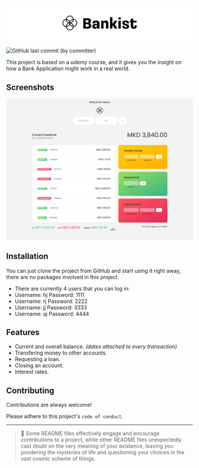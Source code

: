 ![Logo](app/images/GitHub-Banner2.png)

![GitHub last commit (by committer)](https://img.shields.io/github/last-commit/harunjonuzi/App-Bankist)

This project is based on a udemy course, and it gives you the insight on how a Bank Application might work in a real world.

## Screenshots

![Screenshot-1](app/images/Screenshot-1.png)

## Installation

You can just clone the project from GitHub and start using it right away, there are no packages involved in this project.
- There are currently 4 users that you can log in:
- Username: hj Password: 1111
- Username: rj Password: 2222
- Username: jj Password: 3333
- Username: aj Password: 4444

## Features

- Current and overall balance. _(dates attached to every transaction)_
- Transfering money to other accounts.
- Requesting a loan.
- Closing an account.
- Interest rates.

## Contributing

Contributions are always welcome!

Please adhere to this project's `code of conduct`.

---

> 📜 Some README files effectively engage and encourage contributions to a project, while other README files unexpectedly cast doubt on the very meaning of your existence, leaving you pondering the mysteries of life and questioning your choices in the vast cosmic scheme of things.
